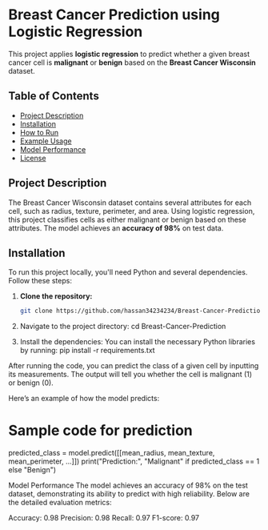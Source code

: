 # Breast Cancer Prediction using Logistic Regression

This project applies **logistic regression** to predict whether a given breast cancer cell is **malignant** or **benign** based on the **Breast Cancer Wisconsin** dataset.

## Table of Contents
- [Project Description](#project-description)
- [Installation](#installation)
- [How to Run](#how-to-run)
- [Example Usage](#example-usage)
- [Model Performance](#model-performance)
- [License](#license)

## Project Description
The Breast Cancer Wisconsin dataset contains several attributes for each cell, such as radius, texture, perimeter, and area. Using logistic regression, this project classifies cells as either malignant or benign based on these attributes. The model achieves an **accuracy of 98%** on test data.

## Installation
To run this project locally, you'll need Python and several dependencies. Follow these steps:

1. **Clone the repository:**
   ```bash
   git clone https://github.com/hassan34234234/Breast-Cancer-Prediction.git

2. Navigate to the project directory:
   cd Breast-Cancer-Prediction

3. Install the dependencies: You can install the necessary Python libraries by running:
   pip install -r requirements.txt

After running the code, you can predict the class of a given cell by inputting its measurements. The output will tell you whether the cell is malignant (1) or benign (0).

Here’s an example of how the model predicts:

# Sample code for prediction
predicted_class = model.predict([[mean_radius, mean_texture, mean_perimeter, ...]])
print("Prediction:", "Malignant" if predicted_class == 1 else "Benign")

Model Performance
The model achieves an accuracy of 98% on the test dataset, demonstrating its ability to predict with high reliability. Below are the detailed evaluation metrics:

Accuracy: 0.98
Precision: 0.98
Recall: 0.97
F1-score: 0.97
